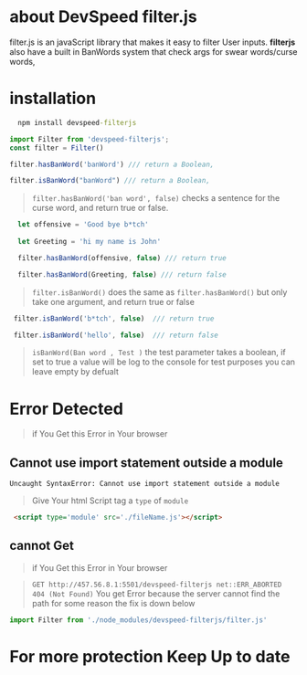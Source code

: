 # about DevSpeed filter.js 

filter.js is an javaScript library that makes it easy to filter User inputs. **filterjs** also  have a built in BanWords system that check args for swear words/curse words,

# installation

```cmd
  npm install devspeed-filterjs
```

```javaScript
import Filter from 'devspeed-filterjs';
const filter = Filter() 

filter.hasBanWord('banWord') /// return a Boolean,

filter.isBanWord("banWord") /// return a Boolean,
```

> `filter.hasBanWord('ban word', false)` checks a sentence for the curse word, and return true or false.

```javaScript
  let offensive = 'Good bye b*tch'
  
  let Greeting = 'hi my name is John'

  filter.hasBanWord(offensive, false) /// return true

  filter.hasBanWord(Greeting, false) /// return false

```

> `filter.isBanWord()` does the same as `filter.hasBanWord()` but only take one argument, and return true or false


```javaScript
 filter.isBanWord('b*tch', false)  /// return true

 filter.isBanWord('hello', false)  /// return false

```
> `isBanWord(Ban word , Test )` the test parameter takes a boolean, if set to true a value will be log to the console for test purposes you can leave empty by defualt


# Error Detected
> if You Get this Error in Your browser 

## Cannot use import statement outside a module

```
Uncaught SyntaxError: Cannot use import statement outside a module
```

> Give Your html Script tag a `type` of `module`


```html
 <script type='module' src='./fileName.js'></script>
```

## cannot Get 


> if You Get this Error in Your browser 


> `GET http://457.56.8.1:5501/devspeed-filterjs net::ERR_ABORTED 404 (Not Found)` You get Error because the server cannot find the path for some reason the fix is down below

```javaScript
import Filter from './node_modules/devspeed-filterjs/filter.js'
```


# For more protection Keep Up to date


